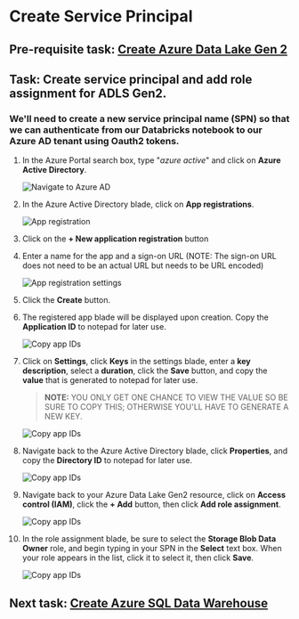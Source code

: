 # Create Service Principal

## Pre-requisite task: [Create Azure Data Lake Gen 2](../azure-data-lake-gen2/provision-azure-datalake-gen2.md)

## Task: Create service principal and add role assignment for ADLS Gen2.

### We'll need to create a new service principal name (SPN) so that we can authenticate from our Databricks notebook to our Azure AD tenant using Oauth2 tokens. 

1. In the Azure Portal search box, type "*azure active*" and click on **Azure Active Directory**.

    ![Navigate to Azure AD](media/navigate-to-azure-ad.png)

1. In the Azure Active Directory blade, click on **App registrations**.

    ![App registration](media/app-registration.png)

1. Click on the **+ New application registration** button

1. Enter a name for the app and a sign-on URL (NOTE: The sign-on URL does not need to be an actual URL but needs to be URL encoded)

    ![App registration settings](media/app-registration-settings.png)

1. Click the **Create** button.

1. The registered app blade will be displayed upon creation. Copy the **Application ID** to notepad for later use.

    ![Copy app IDs](media/copy-ids.png)

1. Click on **Settings**, click **Keys** in the settings blade, enter a **key description**, select a **duration**, click the **Save** button, and copy the **value** that is generated to notepad for later use.

    > **NOTE:** YOU ONLY GET ONE CHANCE TO VIEW THE VALUE SO BE SURE TO COPY THIS; OTHERWISE YOU'LL HAVE TO GENERATE A NEW KEY.
    
    ![Copy app IDs](media/generate-secret.png)

1. Navigate back to the Azure Active Directory blade, click **Properties**, and copy the **Directory ID** to notepad for later use.

    ![Copy app IDs](media/copy-ids-2.png)

1. Navigate back to your Azure Data Lake Gen2 resource, click on **Access control (IAM)**, click the **+ Add** button, then click **Add role assignment**.

    ![Copy app IDs](media/add-role-assignment-to-adls.png)

1. In the role assignment blade, be sure to select the **Storage Blob Data Owner** role, and begin typing in your SPN in the **Select** text box. When your role appears in the list, click it to select it, then click **Save**.

    ![Copy app IDs](media/select-role-for-assignment.png)

## Next task: [Create Azure SQL Data Warehouse](../azure-sql-datawarehouse/provision-azure-sql-data-warehouse.md)
